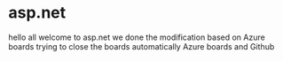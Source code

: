 # asp.net
hello all welcome to asp.net
we done the modification based on Azure boards
trying to close the boards automatically
Azure boards and Github
